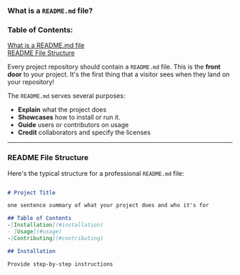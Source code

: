 ### What is a `README.md` file?

### Table of Contents:
[What is a README.md file](#what-is-a-readmemd-file)<br>
[README File Structure](#readme-file-structure)


Every project repository should contain a `README.md` file.
This is the **front door** to your project. It's the first thing
that a visitor sees when they land on your repository!

The `README.md` serves several purposes:
- **Explain** what the project does
- **Showcases** how to install or run it.
- **Guide** users or contributors on usage
- **Credit** collaborators and specify the licenses

---
### README File Structure

Here's the typical structure for a professional `README.md` file:

```markdown

# Project Title

one sentence summary of what your project does and who it's for

## Table of Contents
-[Installation](#installation)
- [Usage](#usage)
-[Contributing](#contributing)

## Installation

Provide step-by-step instructions
```